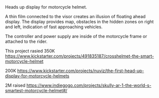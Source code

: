 Heads up display for motorcycle helmet.

A thin film connected to the visor creates an illusion of floating ahead display. The display provides map, obstacles in the 
hidden zones on right and left, indication of fast approaching vehicles.

The controller and power supply are inside of the motorcycle frame or attached to the rider. 

This project rasied 350K https://www.kickstarter.com/projects/491835187/crosshelmet-the-smart-motorcycle-helmet

200K  https://www.kickstarter.com/projects/nuviz/the-first-head-up-display-for-motorcycle-helmets 

2M raised https://www.indiegogo.com/projects/skully-ar-1-the-world-s-smartest-motorcycle-helmet#/
